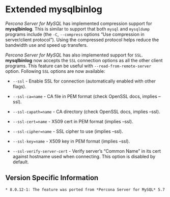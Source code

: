 # Extended mysqlbinlog

*Percona Server for MySQL* has implemented compression support for
**mysqlbinlog**. This is similar to support that both `mysql` and
`mysqldump` programs include (the `-C`, `--compress` options “Use
compression in server/client protocol”). Using the compressed protocol helps
reduce the bandwidth use and speed up transfers.

*Percona Server for MySQL* has also implemented support for `SSL`.
**mysqlbinlog** now accepts the `SSL` connection options as all the
other client programs. This feature can be useful with
`--read-from-remote-server` option. Following `SSL` options are now
available:

* `--ssl` - Enable SSL for connection (automatically enabled with other flags).

* `--ssl-ca=name` - CA file in PEM format (check OpenSSL docs, implies –ssl).

* `--ssl-capath=name` - CA directory (check OpenSSL docs, implies –ssl).

* `--ssl-cert=name` - X509 cert in PEM format (implies –ssl).

* `--ssl-cipher=name` - SSL cipher to use (implies –ssl).

* `--ssl-key=name` - X509 key in PEM format (implies –ssl).

* `--ssl-verify-server-cert` - Verify server’s “Common Name” in its cert against hostname used when connecting. This option is disabled by default.

## Version Specific Information

    * 8.0.12-1: The feature was ported from *Percona Server for MySQL* 5.7
